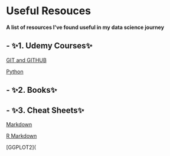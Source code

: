 # Useful Resouces
**A list of resources I've found useful in my data science journey**
## - ✨1. Udemy Courses✨ 

[GIT and GITHUB](https://www.udemy.com/course/git-and-github-bootcamp/)

[Python](https://www.udemy.com/course/complete-python-bootcamp/)

## - ✨2. Books✨



## - ✨3. Cheat Sheets✨

[Markdown](https://www.markdownguide.org/cheat-sheet/)

[R Markdown](https://rmarkdown.rstudio.com/lesson-1.html)

[GGPLOT2](


